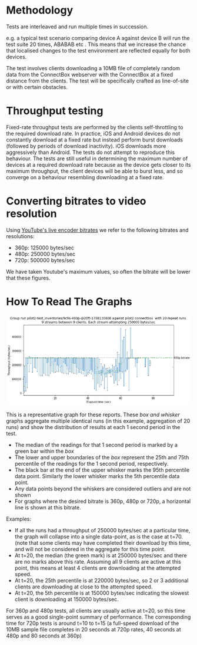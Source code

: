 # Methodology

Tests are interleaved and run multiple times in succession.

e.g. a typical test scenario comparing device A against device B will run the test suite 20 times, ABABAB etc . This means that we increase the chance that localised changes to the test environment are reflected equally for both devices.

The test involves clients downloading a 10MB file of completely random data from the ConnectBox webserver with the ConnectBox at a fixed distance from the clients. The test will be specifically crafted as line-of-site or with certain obstacles.

# Throughput testing

Fixed-rate throughput tests are performed by the clients self-throttling to the required download rate. In practice, iOS and Android devices do not constantly download at a fixed rate but instead perform burst downloads (followed by periods of download inactivity). iOS downloads more aggressively than Android. The tests do not attempt to reproduce this behaviour. The tests are still useful in determining the maximum number of devices at a required download rate because as the device gets closer to its maximum throughput, the client devices will be able to burst less, and so converge on a behaviour resembling downloading at a fixed rate.

# Converting bitrates to video resolution

Using [YouTube's live encoder bitrates](https://support.google.com/youtube/answer/2853702?hl=en) we refer to the following bitrates and resolutions:

* 360p: 125000 bytes/sec
* 480p: 250000 bytes/sec
* 720p: 500000 bytes/sec

We have taken Youtube's maximum values, so often the bitrate will be lower that these figures.

# How To Read The Graphs

![example]

This is a representative graph for these reports. These _box and whisker_ graphs aggregate multiple identical runs (in this example, aggregation of 20 runs) and show the distribution of results at each 1 second period in the test.

* The median of the readings for that 1 second period is marked by a green bar within the _box_
* The lower and upper boundaries of the _box_ represent the 25th and 75th percentile of the readings for the 1 second period, respectively.
* The black bar at the end of the upper whisker marks the 95th percentile data point. Similarly the lower whisker marks the 5th percentile data point.
* Any data points beyond the whiskers are considered outliers and are not shown
* For graphs where the desired bitrate is 360p, 480p or 720p, a horizontal line is shown at this bitrate.

Examples:
* If all the runs had a throughput of 250000 bytes/sec at a particular time, the graph will collapse into a single data-point, as is the case at t=70. (note that some clients may have completed their download by this time, and will not be considered in the aggregate for this time point.
* At t=20, the median (the green mark) is at 250000 bytes/sec and there are no marks above this rate. Assuming all 9 clients are active at this point, this means at least 4 clients are downloading at the attempted speed.
* At t=20, the 25th percentile is at 220000 bytes/sec, so 2 or 3 additional clients are downloading at close to the attempted speed.
* At t=20, the 5th percentile is at 150000 bytes/sec indicating the slowest client is downloading at 150000 bytes/sec.

For 360p and 480p tests, all clients are usually active at t=20, so this time serves as a good single-point summary of performance. The corresponding time for 720p tests is around t=10 to t=15 (a full-speed download of the 10MB sample file completes in 20 seconds at 720p rates, 40 seconds at 480p and 80 seconds at 360p) 

[example]: calibration_images/pilot2_9c9s-480p-@20ft-1708130808.png "Example"
